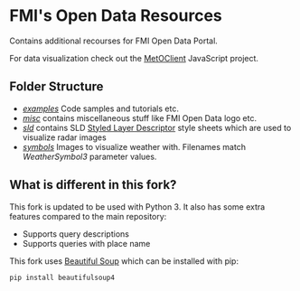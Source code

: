# FMI's Open Data Resources

Contains additional recourses for FMI Open Data Portal.

For data visualization check out the
[MetOClient](https://github.com/fmidev/metoclient) JavaScript project.

## Folder Structure

* *[examples](./examples)* Code samples and tutorials etc.
* *[misc](./misc)* contains miscellaneous stuff like FMI Open Data logo etc.
* *[sld](./sld)* contains SLD [Styled Layer Descriptor](https://docs.geoserver.org/stable/en/user/styling/sld/index.html) style sheets which are used to visualize radar images
* *[symbols](./symbols)* Images to visualize weather with. Filenames match _WeatherSymbol3_ parameter values.

## What is different in this fork?

This fork is updated to be used with Python 3. It also has some extra features compared to the main repository:

* Supports query descriptions 
* Supports queries with place name

This fork uses [Beautiful Soup](https://www.crummy.com/software/BeautifulSoup/bs4/doc/) which can be installed with pip:

`
pip install beautifulsoup4
`